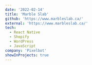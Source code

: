 ```yaml
---
date: '2022-02-14'
title: 'Marble Slab'
github: 'https://www.marbleslab.ca/'
external: 'https://www.marbleslab.ca/'
tech:
  - React Native
  - Shopify
  - WordPress
  - JavaScript
company: 'Pixelbot'
showInProjects: true
---
```

